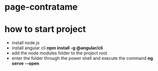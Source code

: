 # page-contratame

# how to start project

 - install node.js <a href="https://nodejs.org/en/download/"></a>
 - install angular cli **npm install -g @angular/cli**
 - add the node modules folder to the project root
 - enter the folder through the power shell and execute the command **ng serve --open**
